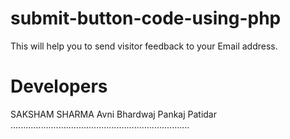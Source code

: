 # submit-button-code-using-php
This will help you to send visitor feedback to your Email address.
# Developers 
SAKSHAM SHARMA 
Avni Bhardwaj 
Pankaj Patidar 
<br>
.......................................................................
